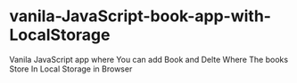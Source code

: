 # vanila-JavaScript-book-app-with-LocalStorage
Vanila JavaScript app where You can add Book and Delte Where The books Store In Local Storage in Browser

